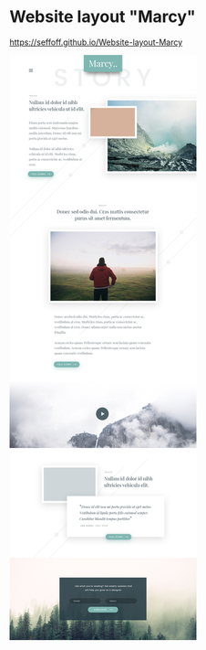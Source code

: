 # Website layout "Marcy"
https://seffoff.github.io/Website-layout-Marcy

![Image alt](https://github.com/SeFFoFF/Website-layout-Marcy/blob/master/Story.jpg)
